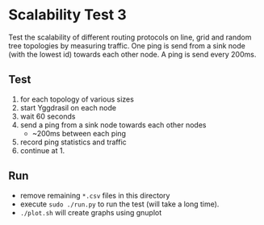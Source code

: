 # Scalability Test 3

Test the scalability of different routing protocols on line, grid and random tree topologies by measuring traffic.
One ping is send from a sink node (with the lowest id) towards each other node. A ping is send every 200ms.

## Test

1. for each topology of various sizes
2. start Yggdrasil on each node
3. wait 60 seconds
4. send a ping from a sink node towards each other nodes
    * \~200ms between each ping
5. record ping statistics and traffic
6. continue at 1.

## Run

* remove remaining `*.csv` files in this directory
* execute `sudo ./run.py` to run the test (will take a long time).
* `./plot.sh` will create graphs using gnuplot
